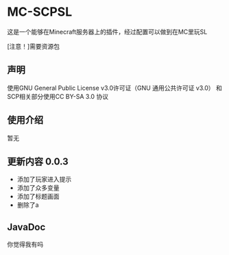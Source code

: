 # MC-SCPSL
这是一个能够在Minecraft服务器上的插件，经过配置可以做到在MC里玩SL

[注意！]需要资源包
## 声明
使用GNU General Public License v3.0许可证（GNU 通用公共许可证 v3.0）
和SCP相关部分使用CC BY-SA 3.0 协议
## 使用介绍
暂无
## 更新内容 0.0.3
* 添加了玩家进入提示
* 添加了众多变量
* 添加了标题画面
* 删除了a
## JavaDoc
你觉得我有吗